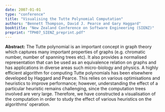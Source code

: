 ```yaml
---
date: 2007-01-01
type: "conference"
title: "Visualising the Tutte Polynomial Computation"
authors: "Bennett Thompson, David J. Pearce and Gary Haggard"
booktitle: "New Zealand Conference on Software Engineering (SIENZ)"
preprint: "TPH07_SIENZ_preprint.pdf"
---
```


**Abstract:** The Tutte polynomial is an important concept in graph theory which captures many important properties of graphs (e.g. chromatic number, number of spanning trees etc). It also provides a normalised representation that can be used as an equivalence relation on graphs and has applications in diverse areas such micro-biology and physics. A highly efficient algorithm for computing Tutte polynomials has been elsewhere developed by Haggard and Pearce. This relies on various optimisations and heuristics to improve performance; however, understanding the effect of a particular heuristic remains challenging, since the computation trees involved are very large. Therefore, we have constructed a visualisation of the computation in order to study the effect of various heuristics on the algorithms’ operation.